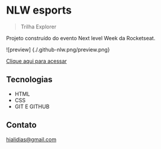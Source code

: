 # NLW esports 

> Trilha Explorer

Projeto construído do evento Next level Week da Rocketseat.

![preview] {./.github-nlw.png/preview.png}

[Clique aqui para acessar](https://Hialii.github.io/NLW/)

## Tecnologias

- HTML
- CSS
- GIT E GITHUB

## Contato 

hialidias@gmail.com